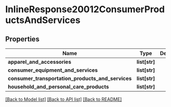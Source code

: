 # InlineResponse20012ConsumerProductsAndServices

## Properties
Name | Type | Description | Notes
------------ | ------------- | ------------- | -------------
**apparel_and_accessories** | **list[str]** |  | [optional] 
**consumer_equipment_and_services** | **list[str]** |  | [optional] 
**consumer_transportation_products_and_services** | **list[str]** |  | [optional] 
**household_and_personal_care_products** | **list[str]** |  | [optional] 

[[Back to Model list]](../README.md#documentation-for-models) [[Back to API list]](../README.md#documentation-for-api-endpoints) [[Back to README]](../README.md)


